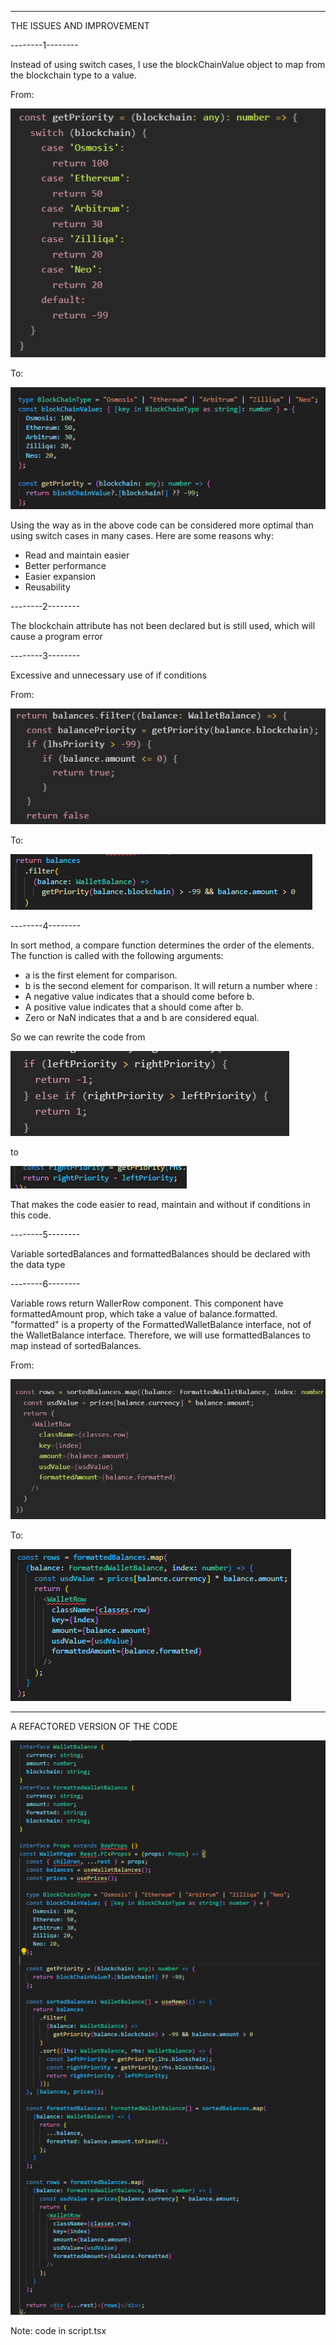 ----------------------------------------------------------------------
THE ISSUES AND IMPROVEMENT

--------1--------

Instead of using switch cases, I use the blockChainValue object to map from the blockchain type to a value.

From:

![alt text](image.png)

To:

![alt text](image-1.png)

Using the way as in the above code can be considered more optimal than using switch cases in many cases. Here are some reasons why:
  - Read and maintain easier
  - Better performance
  - Easier expansion
  - Reusability

--------2--------

The blockchain attribute has not been declared but is still used, which will cause a program error

--------3--------

Excessive and unnecessary use of if conditions

From:

![alt text](image-2.png)

To:

![alt text](image-3.png)

--------4--------

In sort method, a compare function determines the order of the elements. The function is called with the following arguments:
  - a is the first element for comparison. 
  - b is the second element for comparison. 
It will return a number where :
  - A negative value indicates that a should come before b.
  - A positive value indicates that a should come after b.
  - Zero or NaN indicates that a and b are considered equal.

So we can rewrite the code 
from 

![alt text](image-4.png)

to

![alt text](image-5.png)

That makes the code easier to read, maintain and without if conditions in this code.

--------5--------

Variable sortedBalances and formattedBalances should be declared with the data type

--------6--------

Variable rows return WallerRow component. This component have formattedAmount prop, which take a value of balance.formatted. "formatted" is a property of the FormattedWalletBalance interface, not of the WalletBalance interface. Therefore, we will use formattedBalances to map instead of sortedBalances.

From:

![alt text](image-6.png)

To:

![alt text](image-7.png)

----------------------------------------------------------------------
A REFACTORED VERSION OF THE CODE

![alt text](image-8.png)

Note: code in script.tsx